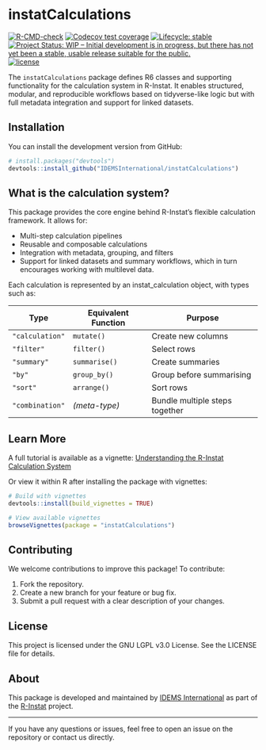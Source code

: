 
<!-- README.md is generated from README.Rmd. Please edit that file -->

# instatCalculations

<!-- badges: start -->

[![R-CMD-check](https://github.com/IDEMSInternational/instatCalculations/workflows/R-CMD-check/badge.svg)](https://github.com/IDEMSInternational/instatCalculations/actions)
[![Codecov test
coverage](https://codecov.io/gh/IDEMSInternational/instatCalculations/branch/main/graph/badge.svg)](https://app.codecov.io/gh/IDEMSInternational/instatCalculations?branch=main)
[![Lifecycle:
stable](https://img.shields.io/badge/lifecycle-stable-green.svg)](https://lifecycle.r-lib.org/articles/stages.html#stable)
[![Project Status: WIP – Initial development is in progress, but there
has not yet been a stable, usable release suitable for the
public.](https://www.repostatus.org/badges/latest/wip.svg)](https://www.repostatus.org/#wip)
[![license](https://img.shields.io/badge/license-LGPL%20(%3E=%203)-lightgrey.svg)](https://www.gnu.org/licenses/lgpl-3.0.en.html)
<!-- badges: end -->

The `instatCalculations` package defines R6 classes and supporting
functionality for the calculation system in R-Instat. It enables
structured, modular, and reproducible workflows based on tidyverse-like
logic but with full metadata integration and support for linked
datasets.

## Installation

You can install the development version from GitHub:

``` r
# install.packages("devtools")
devtools::install_github("IDEMSInternational/instatCalculations")
```

## What is the calculation system?

This package provides the core engine behind R-Instat’s flexible
calculation framework. It allows for:

- Multi-step calculation pipelines
- Reusable and composable calculations
- Integration with metadata, grouping, and filters
- Support for linked datasets and summary workflows, which in turn
  encourages working with multilevel data.

Each calculation is represented by an instat_calculation object, with
types such as:

| Type            | Equivalent Function | Purpose                        |
|-----------------|---------------------|--------------------------------|
| `"calculation"` | `mutate()`          | Create new columns             |
| `"filter"`      | `filter()`          | Select rows                    |
| `"summary"`     | `summarise()`       | Create summaries               |
| `"by"`          | `group_by()`        | Group before summarising       |
| `"sort"`        | `arrange()`         | Sort rows                      |
| `"combination"` | *(meta-type)*       | Bundle multiple steps together |

## Learn More

A full tutorial is available as a vignette: [Understanding the R-Instat
Calculation
System](https://idemsinternational.github.io/instatCalculations/vignettes/inst/instat_calculation.pdf)

Or view it within R after installing the package with vignettes:

``` r
# Build with vignettes
devtools::install(build_vignettes = TRUE)

# View available vignettes
browseVignettes(package = "instatCalculations")
```

## Contributing

We welcome contributions to improve this package! To contribute:

1.  Fork the repository.
2.  Create a new branch for your feature or bug fix.
3.  Submit a pull request with a clear description of your changes.

## License

This project is licensed under the GNU LGPL v3.0 License. See the
LICENSE file for details.

## About

This package is developed and maintained by [IDEMS
International](https://idems.international/) as part of the
[R-Instat](https://github.com/IDEMSInternational/R-Instat) project.

------------------------------------------------------------------------

If you have any questions or issues, feel free to open an issue on the
repository or contact us directly.

